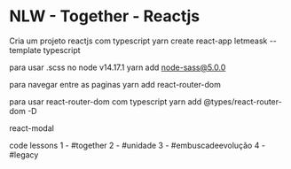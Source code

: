 # NLW - Together - Reactjs

Cria um projeto reactjs com typescript
yarn create react-app letmeask --template typescript

para usar .scss no node v14.17.1
yarn add node-sass@5.0.0

para navegar entre as paginas
yarn add react-router-dom

para usar react-router-dom com typescript
yarn add @types/react-router-dom -D


react-modal 

code lessons
1 - #together
2 - #unidade
3 - #embuscadeevolução
4 - #legacy
